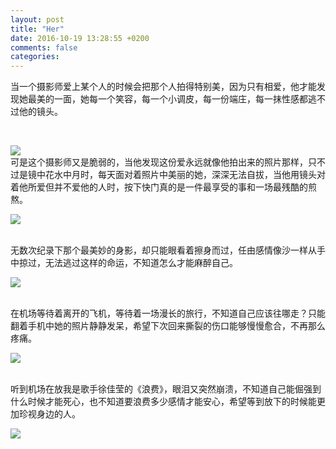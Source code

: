 ```yaml
---
layout: post
title: "Her"
date: 2016-10-19 13:28:55 +0200
comments: false
categories: 
---
```

<p>
当一个摄影师爱上某个人的时候会把那个人拍得特别美，因为只有相爱，他才能发现她最美的一面，她每一个笑容，每一个小调皮，每一份端庄，每一抹性感都逃不过他的镜头。
</p>
<!-- more -->
<p>
<br />
</p>
<p>
<img src="http://imglf1.ph.126.net/_0hfteA3HqPfyuRPnRwzwg==/1994250210095706421.jpg" smallsrc="http://imglf0.ph.126.net/IH9MTNb61AUbelOgk0bjBg==/6631259080728055926.jpg" /><br />
可是这个摄影师又是脆弱的，当他发现这份爱永远就像他拍出来的照片那样，只不过是镜中花水中月时，每天面对着照片中美丽的她，深深无法自拔，当他用镜头对着他所爱但并不爱他的人时，按下快门真的是一件最享受的事和一场最残酷的煎熬。
</p>
<p>
<img src="http://imglf0.ph.126.net/VCCPaTE8_mK4yJwEkhrSjA==/1623829140744483204.jpg" smallsrc="http://imglf2.ph.126.net/M9ozBZERzNjsuWb8l8desQ==/1623829140744483203.jpg" /><br />
<br />
</p>
<p>
无数次纪录下那个最美妙的身影，却只能眼看着擦身而过，任由感情像沙一样从手中掠过，无法逃过这样的命运，不知道怎么才能麻醉自己。
</p>
<p>
<img src="http://imglf1.ph.126.net/pS9L1b_6XZSvVzMDdWhG7g==/6631332748007114839.jpg" smallsrc="http://imglf2.ph.126.net/fgVpbv6YtrCAK4U0X8V1iQ==/6631244787076893206.jpg" /><br />
<br />
</p>
<p>
在机场等待着离开的飞机，等待着一场漫长的旅行，不知道自己应该往哪走？只能翻着手机中她的照片静静发呆，希望下次回来撕裂的伤口能够慢慢愈合，不再那么疼痛。
</p>
<p>
<img src="http://imglf1.ph.126.net/tVXVIr2f31vHe2HAcgQAzw==/6598250642205415339.jpg" smallsrc="http://imglf1.ph.126.net/Y31pvDSDfCwc4LnlJpPZHw==/6598158283228687567.jpg" /><br />
<br />
</p>
<p>
听到机场在放我是歌手徐佳莹的《浪费》，眼泪又突然崩溃，不知道自己能倔强到什么时候才能死心，也不知道要浪费多少感情才能安心，希望等到放下的时候能更加珍视身边的人。
</p>
<p>
<img src="http://imglf0.ph.126.net/5Ja2NwHFSHjxvj8TIZkqwA==/6631299762658282407.jpg" smallsrc="http://imglf0.ph.126.net/waLBBk16MNy-uJdyoZNEOg==/6631331648495487159.jpg" /><br />
<br />
</p>